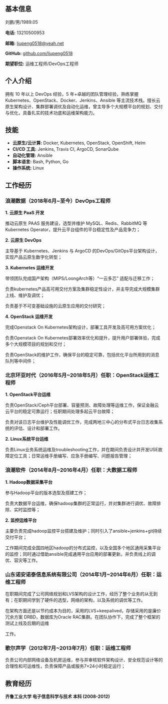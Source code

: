## 基本信息

刘鹏/男/1989.05

**电话:** 13210500953

**邮箱:** liupeng0518@yeah.net

**GitHub:** [github.com/liupeng0518](https://github.com/liupeng0518)

**期望职位:** 运维工程师/DevOps工程师


## 个人介绍
拥有 10 年以上 DevOps 经验，5 年+卓越的团队管理经验，熟练掌握 Kubernetes、OpenStack、Docker、Jenkins、Ansible 等主流技术栈。擅长云原生架构设计、集群部署调优及自动化运维，曾主导多个大规模平台的规划、交付与优化，具备扎实的技术功底和运维架构能力。



## 技能

- **云原生/云计算:** Docker, Kubernetes, OpenStack, OpenShift, Helm
- **CI/CD 工具:** Jenkins, Travis CI, ArgoCD, SonarQube
- **自动化管理:** Ansible
- **脚本语言:** Bash, Python, Go
- **操作系统:** Linux

## 工作经历

### 浪潮数据（2018年6月~至今）DevOps工程师


 **1. 云原生 PaaS 开发**

推动云原生 PAAS 服务建设，选型并维护 MySQL、Redis、RabbitMQ 等 Kubernetes Operator，提升云平台组件的平台稳定性及产品竞争力；


 **2. 云原生 DevOps**

主导基于 Kubernetes、Jenkins 与 ArgoCD 的DevOps/GitOps平台架构设计，实现产品云原生数字化转型；


**3. Kubernetes 运维开发**

带领团队完成国产架构（MIPS/LoongArch等）“一云多芯” 适配与迁移工作；

负责kubernetes产品高可用交付方案及集群稳定性设计，并主导完成大规模集群上线、维护及调优；

负责基于不可变基础设施的云原生应用的交付研究；

**4. OpenStack 运维开发**

完成Openstack On Kubernetes架构设计，部署工具开发及高可用方案优化；
 
负责Openstack On Kubernetes部署效率优化和提升，提升用户部署体验，完成多个大规模项目的规划和交付；

负责OpenStack的维护工作，确保平台的稳定可靠，包括优化平台所用到的消息队列等中间件；


### 北京环亚时代（2016年5月~2018年5月）任职：OpenStack运维工程师

**1. OpenStack平台运维**

负责OpenStack/Ceph平台部署、容量预测、故障处理等运维工作，保证金融云云平台的稳定可靠运行；任职期间处理多起云平台故障；

负责对该日志平台维护及性能调优工作，完成两地三中心的分布式平台日志收集系统的评估、设计和部署工作。

**2. Linux系统平台运维**

负责Linux业务系统运维及troubleshooting工作，并在期间负责设计并开发USE故障定位工具；日常运维手册编写、应急手册编写、问题报告管理；



### 浪潮软件（2014年8月~2016年4月）任职：大数据工程师

**1. Hadoop数据采集平台**

参与Hadoop平台的版本选型及搭建工作；

负责⼤数据平台运维，确保hadoop集群的正常运行，并对集群进行调优、故障排除、实时监控等；

**2. 监控运维平台**

主要负责完成hadoop监控平台搭建及维护；同时引入了ansible+jenkins+git持续交付平台；

工作期间完成全国四地区hadoop的分布式监控，以及全国多个地区通用采集平台的监控；同时通过借助ansible完成通用平台应用的部署更新。并负责线上的调优、容灾等工作。

### 山东诺安诺泰信息系统有限公司（2014年1月~2014年6月）任职：运维工程师

在职期间完成了公司⽹络规划和LVS架构的设计⼯作，经历了整个业务的从⽆到有；在职期间学到了硬件的选型，⽹络的架构，以及系统的调优等⼯作。

在架构⽅⾯还是以节约成本为⽬的，采⽤的LVS+keepalived，存储采⽤的是廉价冗余⽅案 DRBD，数据库为Oracle RAC集群。在团队协作下，完成了整个框架的测试上线及后期的运维

⼯作。

### 歌尔声学（2012年7月~2013年7月）任职：运维工程师

负责公司内部网络设备及机房运维，参与并审核软件架构设计、安全规范设计等的合理性和可运维性，负责保障产品或服务7×24小时稳定运行；

## 教育经历

**齐鲁工业大学 电子信息科学与技术 本科 (2008-2012)**

 


